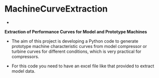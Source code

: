 # MachineCurveExtraction
*

**Extraction of Performance Curves for Model and Prototype Machines**
- The aim of this project is developing a Python code to generate prototype machine characteristic curves from model compressor or turbine curves for different conditions, which is very practical for compressors.

- For this code you need to have an excel file like that provided to extract model data.
